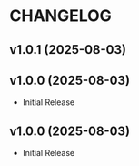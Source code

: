 # CHANGELOG

<!-- version list -->

## v1.0.1 (2025-08-03)


## v1.0.0 (2025-08-03)

- Initial Release

## v1.0.0 (2025-08-03)

- Initial Release
